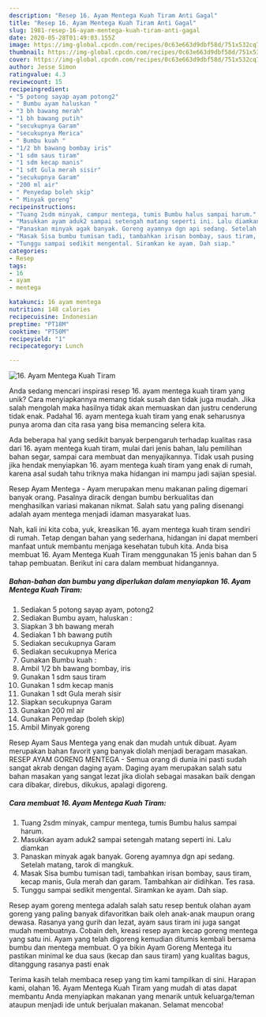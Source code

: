```yaml
---
description: "Resep 16. Ayam Mentega Kuah Tiram Anti Gagal"
title: "Resep 16. Ayam Mentega Kuah Tiram Anti Gagal"
slug: 1981-resep-16-ayam-mentega-kuah-tiram-anti-gagal
date: 2020-05-28T01:49:03.155Z
image: https://img-global.cpcdn.com/recipes/0c63e663d9dbf58d/751x532cq70/16-ayam-mentega-kuah-tiram-foto-resep-utama.jpg
thumbnail: https://img-global.cpcdn.com/recipes/0c63e663d9dbf58d/751x532cq70/16-ayam-mentega-kuah-tiram-foto-resep-utama.jpg
cover: https://img-global.cpcdn.com/recipes/0c63e663d9dbf58d/751x532cq70/16-ayam-mentega-kuah-tiram-foto-resep-utama.jpg
author: Jesse Simon
ratingvalue: 4.3
reviewcount: 15
recipeingredient:
- "5 potong sayap ayam potong2"
- " Bumbu ayam haluskan "
- "3 bh bawang merah"
- "1 bh bawang putih"
- "secukupnya Garam"
- "secukupnya Merica"
- " Bumbu kuah "
- "1/2 bh bawang bombay iris"
- "1 sdm saus tiram"
- "1 sdm kecap manis"
- "1 sdt Gula merah sisir"
- "secukupnya Garam"
- "200 ml air"
- " Penyedap boleh skip"
- " Minyak goreng"
recipeinstructions:
- "Tuang 2sdm minyak, campur mentega, tumis Bumbu halus sampai harum."
- "Masukkan ayam aduk2 sampai setengah matang seperti ini. Lalu diamkan"
- "Panaskan minyak agak banyak. Goreng ayamnya dgn api sedang. Setelah matang, tarok di mangkuk."
- "Masak Sisa bumbu tumisan tadi, tambahkan irisan bombay, saus tiram, kecap manis, Gula merah dan garam. Tambahkan air didihkan. Tes rasa."
- "Tunggu sampai sedikit mengental. Siramkan ke ayam. Dah siap."
categories:
- Resep
tags:
- 16
- ayam
- mentega

katakunci: 16 ayam mentega 
nutrition: 148 calories
recipecuisine: Indonesian
preptime: "PT18M"
cooktime: "PT50M"
recipeyield: "1"
recipecategory: Lunch

---
```



![16. Ayam Mentega Kuah Tiram](https://img-global.cpcdn.com/recipes/0c63e663d9dbf58d/751x532cq70/16-ayam-mentega-kuah-tiram-foto-resep-utama.jpg)

Anda sedang mencari inspirasi resep 16. ayam mentega kuah tiram yang unik? Cara menyiapkannya memang tidak susah dan tidak juga mudah. Jika salah mengolah maka hasilnya tidak akan memuaskan dan justru cenderung tidak enak. Padahal 16. ayam mentega kuah tiram yang enak seharusnya punya aroma dan cita rasa yang bisa memancing selera kita.

Ada beberapa hal yang sedikit banyak berpengaruh terhadap kualitas rasa dari 16. ayam mentega kuah tiram, mulai dari jenis bahan, lalu pemilihan bahan segar, sampai cara membuat dan menyajikannya. Tidak usah pusing jika hendak menyiapkan 16. ayam mentega kuah tiram yang enak di rumah, karena asal sudah tahu triknya maka hidangan ini mampu jadi sajian spesial.

Resep Ayam Mentega - Ayam merupakan menu makanan paling digemari banyak orang. Pasalnya diracik dengan bumbu berkualitas dan menghasilkan variasi makanan nikmat. Salah satu yang paling disenangi adalah ayam mentega menjadi idaman masyarakat luas.


Nah, kali ini kita coba, yuk, kreasikan 16. ayam mentega kuah tiram sendiri di rumah. Tetap dengan bahan yang sederhana, hidangan ini dapat memberi manfaat untuk membantu menjaga kesehatan tubuh kita. Anda bisa membuat 16. Ayam Mentega Kuah Tiram menggunakan 15 jenis bahan dan 5 tahap pembuatan. Berikut ini cara dalam membuat hidangannya.

<!--inarticleads1-->

##### Bahan-bahan dan bumbu yang diperlukan dalam menyiapkan 16. Ayam Mentega Kuah Tiram:

1. Sediakan 5 potong sayap ayam, potong2
1. Sediakan  Bumbu ayam, haluskan :
1. Siapkan 3 bh bawang merah
1. Sediakan 1 bh bawang putih
1. Sediakan secukupnya Garam
1. Sediakan secukupnya Merica
1. Gunakan  Bumbu kuah :
1. Ambil 1/2 bh bawang bombay, iris
1. Gunakan 1 sdm saus tiram
1. Gunakan 1 sdm kecap manis
1. Gunakan 1 sdt Gula merah sisir
1. Siapkan secukupnya Garam
1. Gunakan 200 ml air
1. Gunakan  Penyedap (boleh skip)
1. Ambil  Minyak goreng


Resep Ayam Saus Mentega yang enak dan mudah untuk dibuat. Ayam merupakan bahan favorit yang banyak diolah menjadi beragam masakan. RESEP AYAM GORENG MENTEGA - Semua orang di dunia ini pasti sudah sangat akrab dengan daging ayam. Daging ayam merupakan salah satu bahan masakan yang sangat lezat jika diolah sebagai masakan baik dengan cara dibakar, direbus, dikukus, apalagi digoreng. 

<!--inarticleads2-->

##### Cara membuat 16. Ayam Mentega Kuah Tiram:

1. Tuang 2sdm minyak, campur mentega, tumis Bumbu halus sampai harum.
1. Masukkan ayam aduk2 sampai setengah matang seperti ini. Lalu diamkan
1. Panaskan minyak agak banyak. Goreng ayamnya dgn api sedang. Setelah matang, tarok di mangkuk.
1. Masak Sisa bumbu tumisan tadi, tambahkan irisan bombay, saus tiram, kecap manis, Gula merah dan garam. Tambahkan air didihkan. Tes rasa.
1. Tunggu sampai sedikit mengental. Siramkan ke ayam. Dah siap.


Resep ayam goreng mentega adalah salah satu resep bentuk olahan ayam goreng yang paling banyak difavoritkan baik oleh anak-anak maupun orang dewasa. Rasanya yang gurih dan lezat, ayam saus tiram ini juga sangat mudah membuatnya. Cobain deh, kreasi resep ayam kecap goreng mentega yang satu ini. Ayam yang telah digoreng kemudian ditumis kembali bersama bumbu dan mentega membuat. O ya bikin Ayam Goreng Mentega itu pastikan minimal ke dua saus (kecap dan saus tiram) yang kualitas bagus, ditanggung rasanya pasti enak 

Terima kasih telah membaca resep yang tim kami tampilkan di sini. Harapan kami, olahan 16. Ayam Mentega Kuah Tiram yang mudah di atas dapat membantu Anda menyiapkan makanan yang menarik untuk keluarga/teman ataupun menjadi ide untuk berjualan makanan. Selamat mencoba!
